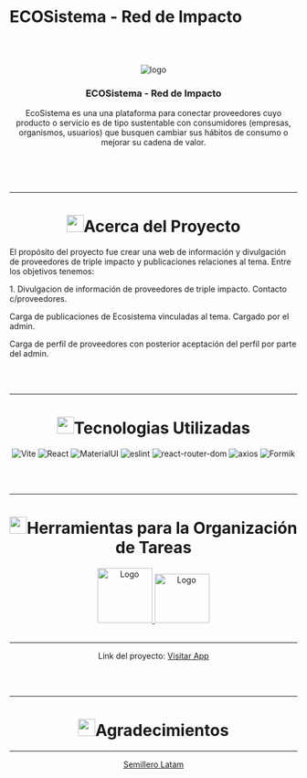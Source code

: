 # ECOSistema - Red de Impacto

<!-- add image by url -->
<br />

<div align="center">
  
<br />
<div align="center">

  ![logo](https://tf-ecos3.quinto.site/assets/logoEco-10156bc6.png)

<h3 align="center">ECOSistema - Red de Impacto</h3>

  <p align=center">
   EcoSistema es una una plataforma para conectar proveedores cuyo producto o servicio es de tipo sustentable con consumidores (empresas, organismos, usuarios) que busquen cambiar sus hábitos de consumo o mejorar su cadena de valor.
    <br />
    <br />
  </p>
</div>

<br>
<br>
<hr>
<h1 align="center"> 
<img src="https://media2.giphy.com/media/4ZrRpqbSaWoyZYRoCd/giphy.gif" width="30px">Acerca del Proyecto
</h1>


<p align='left'>El propósito del proyecto fue crear una web de información y divulgación de proveedores de triple
impacto y publicaciones relaciones al tema. Entre los objetivos tenemos:</p>

<p align='left'>1. Divulgacion de información de proveedores de triple impacto. Contacto
c/proveedores.</p>
<p align='left'>Carga de publicaciones de Ecosistema vinculadas al tema. Cargado por el
admin.</p>
<p align='left'>Carga de perfil de proveedores con posterior aceptación del perfil por
parte del admin.</p>

<br>
<br>
<hr>
<h1 align="center"> 
<img src="https://media0.giphy.com/media/uhQuegHFqkVYuFMXMQ/giphy.gif" width="30px">Tecnologias Utilizadas
</h1>

![Vite](https://img.shields.io/static/v1?style=for-the-badge&message=Vite&color=4169E1&logo=Vite&logoColor=FFFFFF&label=)
![React](https://img.shields.io/static/v1?style=for-the-badge&message=React&color=222222&logo=React&logoColor=61DAFB&label=)
![MaterialUI](https://img.shields.io/static/v1?style=for-the-badge&message=MaterialUI&color=222222&logo=MaterialUI&logoColor=61DAFB&label=)
![eslint](https://img.shields.io/static/v1?style=for-the-badge&message=eslint&color=222222&logo=eslint&logoColor=61DAFB&label=)
![react-router-dom](https://img.shields.io/static/v1?style=for-the-badge&message=react-router-dom&color=008CDD&logo=react-router-dom&logoColor=FFFFFF&label=)
![axios](https://img.shields.io/static/v1?style=for-the-badge&message=axios&color=008CDD&logo=axios&logoColor=FFFFFF&label=)
![Formik](https://img.shields.io/static/v1?style=for-the-badge&message=formik&color=008CDD&logo=formik&logoColor=FFFFFF&label=)

<br>
<br>
<hr>
<h1 align="center"> 
<img src="https://media2.giphy.com/media/Lqo3UBlXeHwZDoebKX/giphy.gif" width="30px">Herramientas para la Organización de Tareas
</h1>

<a href="https://trello.com/b/Q0G3my8O/sb-klinika" target="_blank">
  <img src="https://cdn.jsdelivr.net/gh/devicons/devicon/icons/trello/trello-plain-wordmark.svg" alt="Logo" width="96" height="96">
</a>

<a href="https://discord.gg/Zj2GmPwg" target="_blank">
  <img src="https://img.icons8.com/color/480/discord-new-logo.png" alt="Logo" width="96" height="86">
</a>


<br>
<br>
<hr>

Link del proyecto:
<a href="https://tf-ecos3.quinto.site/" target="_blank">Visitar App</a>

<br>
<br>
<hr>


<h1 align="center"> 
<img src="https://media1.giphy.com/media/v1.Y2lkPTc5MGI3NjExbXliemQ4NzVmdXRxc3FyM3RjN2F2NzQ5MmRwZnJxa2VrZDBncjhtbiZlcD12MV9pbnRlcm5hbF9naWZfYnlfaWQmY3Q9cw/sa5tk2gi3G1MSmy1vY/giphy.gif" width="30px">Agradecimientos
</h1>
<hr>


[Semillero Latam](https://quintoimpacto.net/#Semillero)
